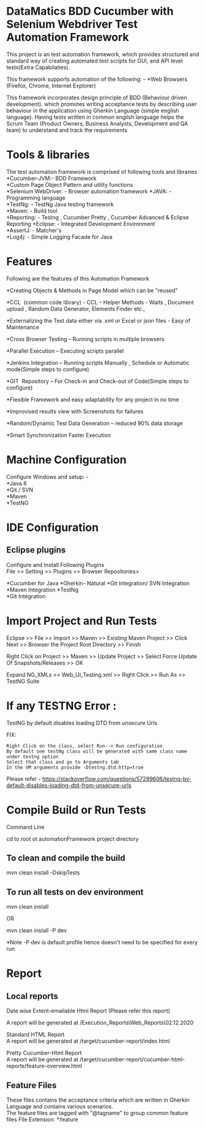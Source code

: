 DataMatics BDD Cucumber with Selenium Webdriver Test Automation Framework
==================================================================================
This project is an test automation framework, which provides structured and standard way of 
creating automated test scripts for GUI, and API level tests(Extra Capabilaties). 

This framework supports automation of the following: - 
*Web Browsers (Firefox, Chrome, Internet Explorer)  
 
This framework incorporates design principle of BDD (Behaviour driven development). which promotes
 writing acceptance tests by describing user behaviour in the application using Gherkin Language (simple english language).
 Having tests written in common english language helps the Scrum Team 
 (Product Owners, Business Analysts, Development and QA team) to understand and track the requirements
 
Tools & libraries
=================
The test automation framework is comprised of following tools and libraries  
*Cucumber-JVM:- BDD Framework  
*Custom Page Object Pattern and utility functions  
*Selenium WebDriver: - Browser automation framework
*JAVA: - Programming language  
*TestNg: - TestNg Java testing framework  
*Maven: - Build tool  
*Reporting: - Testng , Cucumber Pretty , Cucumber Advanced & Eclipse Reporting 
*Eclipse: - Integrated Development Environment  
*AssertJ: - Matcher's  
*Log4j: - Simple Logging Facade for Java  

Features
=================
Following are the features of this Automation Framework

*Creating Objects & Methods in Page Model which can be "reused"

*CCL  (common code library) - CCL – Helper Methods - Waits , Document upload , Random Data Generator, Elements Finder etc.,​

*Externalizing the Test data either via .xml or Excel or json files - Easy of Maintenance

*Cross Browser Testing – Running scripts in multiple browsers

*Parallel Execution – Executing scripts parallel​

*Jenkins Integration – Running scripts Manually , Schedule or Automatic mode(Simple steps to configure)

*GIT  Repository – For Check-in and Check-out of Code​(Simple steps to configure)

*Flexible Framework and easy adaptability for any project in no time

*Improvised results view with Screenshots for failures​

*Random/Dynamic Test Data Generation – reduced 90% data storage​

*Smart Synchronization Faster Execution

Machine Configuration
====================
Configure Windows and setup: -   
*Java 8  
*Git  / SVN  
*Maven  
*TestNG

IDE Configuration
==================
Eclipse plugins  
----------------
Configure and Install Following Plugins  
File >> Setting >> Plugins >> Browser Repositories>

*Cucumber for Java
*Gherkin- Natural
*Git Integration/ SVN Integration  
*Maven Integration
*TestNg  
*Git Integration

Import Project and Run Tests
==========================

Eclipse >> File >> Import >> Maven >> Existing Maven Project >> Click Next >> Browser the Project Root Directory >> Finish

Right Click on Project >> Maven >> Update Project >> Select Force Update Of Snapshots/Releases >> OK

Expand NG_XMLs >> Web_UI_Testing.xml >> Right Click >> Run As >> TestNG Suite

If any TESTNG Error :
==========================
TestNG by default disables loading DTD from unsecure Urls

FIX: 

    Right Click on the class, select Run--> Run configuration
    By default one testNg class will be generated with same class name under testng option
    Select that class and go to Arguments tab
    In the VM arguments provide -Dtestng.dtd.http=true

Please refer - https://stackoverflow.com/questions/57299606/testng-by-default-disables-loading-dtd-from-unsecure-urls


Compile Build or Run Tests
==========================

Command Line

cd to root ot automationFramework project directory

To clean and compile the build
-----------------------------
mvn clean install -DskipTests

To run all tests on dev environment
--------------------------------------
mvn clean install  

OR

mvn clean install -P dev  

*Note -P dev is default profile hence doesn't need to be specified for every run

Report
======

Local reports
-------------
Date wise Extent-emailable Html Report  (Please refer this report)

A report will be generated at /Execution_Reports\Web_Reports\02.12.2020 

Standard HTML Report  
A report will be generated at /target/cucumber-report/index.html  

Pretty Cucumber-Html Report  
A report will be generated at /target/cucumber-report/cucumber-html-reports/feature-overview.html 

Feature Files
-------------------------------------------------------------------
These files contains the acceptance criteria which are written in Gherkin Language and contains various scenarios.  
The feature files are tagged with "@tagname" to group common feature files 
File Extension:  *.feature    


